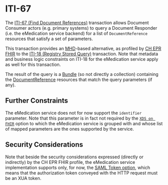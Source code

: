 # ITI-67

The [ITI-67 (Find Document References)](https://fhir.ch/ig/ch-epr-fhir/iti-67.html) transaction allows Document Consumer actors (e.g. primary systems) to query a Document Responder (i.e. the eMedication service backend) for a list of `DocumentReference` resources that satisfy a set of parameters.

This transaction provides an [MHD](https://profiles.ihe.net/ITI/MHD/index.html)-based alternative, as profiled by [CH EPR FHIR](https://fhir.ch/ig/ch-epr-fhir/index.html) to the [ITI-18 (Registry Stored Query)](iti18.html) transaction. Note that metadata and business logic constraints on ITI-18 for the eMedication service apply as well for this transaction.

The result of the query is a [Bundle](https://fhir.ch/ig/ch-epr-fhir/StructureDefinition-ch-mhd-documentreference-comprehensive-bundle.html) (so not directly a collection) containing the [DocumentReference](https://fhir.ch/ig/ch-epr-fhir/StructureDefinition-ch-mhd-documentreference-comprehensive.html) resources that match the query parameters (if any).

## Further Constraints

The eMedication service does not for now support the `identifier` parameter. Note that this parameter is in fact not required by the [`XDS on FHIR`](https://profiles.ihe.net/ITI/MHD/ITI-67.html#23674131-xds-on-fhir-option) option to which the eMedication service is grouped with and whose list of mapped parameters are the ones supported by the service.

## Security Considerations

Note that beside the security considerations expressed (directly or indirectly) by the CH EPR FHIR profile, the eMedication service implementation supports only, for now, the [SAML Token option](https://profiles.ihe.net/ITI/IUA/#342-iua-actor-options), which means that the authorization token conveyed with the HTTP request must be an XUA token.
